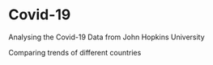 # Covid-19
Analysing the Covid-19 Data from John Hopkins University

Comparing trends of different countries
